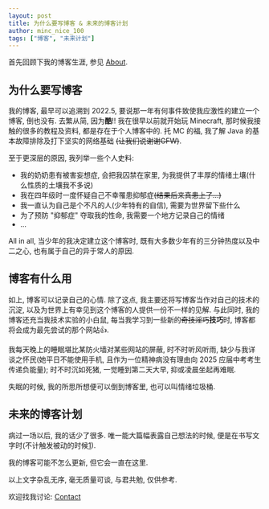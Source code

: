 ```yaml
---
layout: post
title: 为什么要写博客 & 未来的博客计划
author: minc_nice_100
tags: ["博客", "未来计划"]
---
```




首先回顾下我的博客生涯, 参见 [About](https://itedev.com/pages/about/).

## 为什么要写博客

我的博客, 最早可以追溯到 2022.5, 要说那一年有何事件致使我应激性的建立一个博客, 倒也没有. 
去繁从简, 因为**酷**!! 我在很早以前就开始玩 Minecraft, 那时候我接触的很多的教程及资料, 都是存在于个人博客中的. 托 MC 的福, 我了解 Java 的基本故障排除及打下坚实的网络基础 ~~(让我们说谢谢GFW)~~.

至于更深层的原因, 我列举一些个人史料:
- 我的奶奶患有被害妄想症, 会把我囚禁在家里, 为我提供了丰厚的情绪土壤(什么性质的土壤我不多说)
- 我在四年级时一度怀疑自己不幸罹患抑郁症~~(结果后来真患上了...)~~
- 我一直认为自己是个不凡的人(少年特有的自信), 需要为世界留下些什么
- 为了预防 "抑郁症" 夺取我的性命, 我需要一个地方记录自己的情绪
- ...

All in all, 当少年的我决定建立这个博客时, 既有大多数少年有的三分钟热度以及中二之心, 也有属于自己的异于常人的原因.

## 博客有什么用
如上, 博客可以记录自己的心情. 除了这点, 我主要还将写博客当作对自己的技术的沉淀, 以及为世界上有幸见到这个博客的人提供一份不一样的见解. 与此同时, 我的博客还充当我技术实验的小白鼠, 每当我学习到一些新的~~奇技淫巧~~**技巧**时, 博客都将会成为最先尝试的那个网站👍.

我每天晚上的睡眠堪比某防火墙对某些网站的屏蔽, 时不时听风听雨, 缺少与我详谈之怀民(她平日不能使用手机, 且作为一位精神病没有理由向 2025 应届中考考生传递负能量); 时不时沉如死猪, 一觉睡到第二天大早, 抑或凌晨坐起再难眠.

失眠的时候, 我的所思所想便可以倒到博客里, 也可以叫情绪垃圾桶.

## 未来的博客计划
病过一场以后, 我的话少了很多. 唯一能大篇幅表露自己想法的时候, 便是在书写文字时(不计触发被动的时候[1]).

> [1]: 指发作.

我的博客可能不怎么更新, 但它会一直在这里.

以上文字杂乱无序, 毫无质量可谈, 与君共勉, 仅供参考.

欢迎找我讨论: [Contact](https://itedev.com/pages/contact/)
